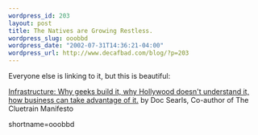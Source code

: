 ```yaml
--- 
wordpress_id: 203
layout: post
title: The Natives are Growing Restless.
wordpress_slug: ooobbd
wordpress_date: "2002-07-31T14:36:21-04:00"
wordpress_url: http://www.decafbad.com/blog/?p=203
---
```

<p>Everyone else is linking to it, but this is beautiful:</p>
<p><a href="http://www.searls.com/jabberconf_jun02/index.html">Infrastructure: Why geeks build it, why Hollywood doesn't understand it, how business can take advantage of it.</a> by Doc Searls, Co-author of The Cluetrain Manifesto</p>
<!--more-->
shortname=ooobbd
